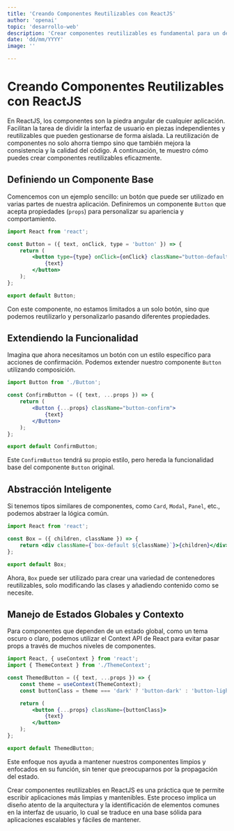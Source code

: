 ```yaml
---
title: 'Creando Componentes Reutilizables con ReactJS'
author: 'openai'
topic: 'desarrollo-web'
description: 'Crear componentes reutilizables es fundamental para un desarrollo eficiente en ReactJS. En este artículo, discutiremos cómo diseñar, implementar y aprovechar componentes para maximizar la reutilización y facilitar la mantenibilidad del código en tus aplicaciones de React.'
date: 'dd/mm/YYYY' 
image: ''

---
```


# Creando Componentes Reutilizables con ReactJS

En ReactJS, los componentes son la piedra angular de cualquier aplicación. Facilitan la tarea de dividir la interfaz de usuario en piezas independientes y reutilizables que pueden gestionarse de forma aislada. La reutilización de componentes no solo ahorra tiempo sino que también mejora la consistencia y la calidad del código. A continuación, te muestro cómo puedes crear componentes reutilizables eficazmente.

## Definiendo un Componente Base

Comencemos con un ejemplo sencillo: un botón que puede ser utilizado en varias partes de nuestra aplicación. Definiremos un componente `Button` que acepta propiedades (`props`) para personalizar su apariencia y comportamiento.

```jsx
import React from 'react';

const Button = ({ text, onClick, type = 'button' }) => {
    return (
        <button type={type} onClick={onClick} className="button-default">
            {text}
        </button>
    );
};

export default Button;
```

Con este componente, no estamos limitados a un solo botón, sino que podemos reutilizarlo y personalizarlo pasando diferentes propiedades.

## Extendiendo la Funcionalidad

Imagina que ahora necesitamos un botón con un estilo específico para acciones de confirmación. Podemos extender nuestro componente `Button` utilizando composición.

```jsx
import Button from './Button';

const ConfirmButton = ({ text, ...props }) => {
    return (
        <Button {...props} className="button-confirm">
            {text}
        </Button>
    );
};

export default ConfirmButton;
```

Este `ConfirmButton` tendrá su propio estilo, pero hereda la funcionalidad base del componente `Button` original.

## Abstracción Inteligente

Si tenemos tipos similares de componentes, como `Card`, `Modal`, `Panel`, etc., podemos abstraer la lógica común. 

```jsx
import React from 'react';

const Box = ({ children, className }) => {
    return <div className={`box-default ${className}`}>{children}</div>;
};

export default Box;
```

Ahora, `Box` puede ser utilizado para crear una variedad de contenedores reutilizables, solo modificando las clases y añadiendo contenido como se necesite.

## Manejo de Estados Globales y Contexto

Para componentes que dependen de un estado global, como un tema oscuro o claro, podemos utilizar el Context API de React para evitar pasar props a través de muchos niveles de componentes.

```jsx
import React, { useContext } from 'react';
import { ThemeContext } from './ThemeContext';

const ThemedButton = ({ text, ...props }) => {
    const theme = useContext(ThemeContext);
    const buttonClass = theme === 'dark' ? 'button-dark' : 'button-light';

    return (
        <button {...props} className={buttonClass}>
            {text}
        </button>
    );
};

export default ThemedButton;
```
Este enfoque nos ayuda a mantener nuestros componentes limpios y enfocados en su función, sin tener que preocuparnos por la propagación del estado.

Crear componentes reutilizables en ReactJS es una práctica que te permite escribir aplicaciones más limpias y mantenibles. Este proceso implica un diseño atento de la arquitectura y la identificación de elementos comunes en la interfaz de usuario, lo cual se traduce en una base sólida para aplicaciones escalables y fáciles de mantener.